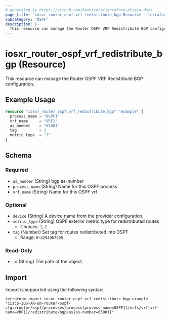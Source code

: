 ```yaml
---
# generated by https://github.com/hashicorp/terraform-plugin-docs
page_title: "iosxr_router_ospf_vrf_redistribute_bgp Resource - terraform-provider-iosxr"
subcategory: "OSPF"
description: |-
  This resource can manage the Router OSPF VRF Redistribute BGP configuration.
---
```


# iosxr_router_ospf_vrf_redistribute_bgp (Resource)

This resource can manage the Router OSPF VRF Redistribute BGP configuration.

## Example Usage

```terraform
resource "iosxr_router_ospf_vrf_redistribute_bgp" "example" {
  process_name = "OSPF1"
  vrf_name     = "VRF1"
  as_number    = "65001"
  tag          = 3
  metric_type  = "1"
}
```

<!-- schema generated by tfplugindocs -->
## Schema

### Required

- `as_number` (String) bgp as-number
- `process_name` (String) Name for this OSPF process
- `vrf_name` (String) Name for this OSPF vrf

### Optional

- `device` (String) A device name from the provider configuration.
- `metric_type` (String) OSPF exterior metric type for redistributed routes
  - Choices: `1`, `2`
- `tag` (Number) Set tag for routes redistributed into OSPF
  - Range: `0`-`4294967295`

### Read-Only

- `id` (String) The path of the object.

## Import

Import is supported using the following syntax:

```shell
terraform import iosxr_router_ospf_vrf_redistribute_bgp.example "Cisco-IOS-XR-um-router-ospf-cfg:/router/ospf/processes/process[process-name=OSPF1]/vrfs/vrf[vrf-name=VRF1]/redistribute/bgp/as[as-number=65001]"
```
